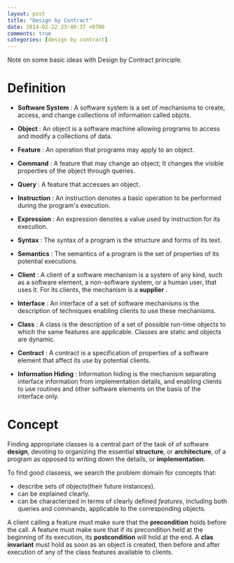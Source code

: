 ```yaml
---
layout: post
title: "Design by Contract"
date: 2014-02-22 23:49:37 +0700
comments: true
categories: [design by contract]
---
```


Note on some basic ideas with Design  by Contract principle.

<!-- more -->

# Definition

- **Software System** : A software system is a set of mechanisms to create, access, and change collections of information called objcts.
- **Object** : An object is a software machine allowing programs to access and modify a collections of data.
- **Feature** : An operation that programs may apply to an object.
- **Command** : A feature that may change an object; It changes the visible properties of the object through queries.
- **Query** : A feature that accesses an object.

- **Instruction** : An instruction denotes a basic operation to be performed during the program's execution.
- **Expression** : An expression denotes a value used by instruction for its execution.
- **Syntax** : The syntax of a program is the structure and forms of its text.
- **Semantics** : The semantics of a program is the set of properties of its potential executions.

- **Client** : A client of a software mechanism is a system of any kind, such as a software element, a non-software system, or a human user, that uses it. For its clients, the mechanism is a **supplier** .
- **Interface** : An interface of a set of software mechanisms is the description of techniques enabling clients to use these mechanisms.

- **Class** : A class is the description of a set of possible run-time objects to which the same features are applicable.
Classes are static and objects are dynamic.

- **Contract** : A contract is a specification of properties of a software element that affect its use by potential clients.

- **Information Hiding** : Information hiding is the mechanism separating interface information from implementation details, and enabling clients to use routines and other software elements on the basis of the interface only.

# Concept

Finding appropriate classes is a central part of the task of of software **design**, devoting to organizing the essential **structure**, or **architecture**, of a program as opposed to writing down the details, or **implementation**.

To find good classess, we search the problem domain for concepts that:

- describe sets of objects(their future instances).
- can be explained clearly.
- can be characterized in terms of clearly defined *features*, including both queries and commands, applicable to the corresponding objects.

A client calling a feature must make sure that the **precondition** holds before the call.
A feature must make sure that if its precondition held at the beginning of its execution, its **postcondition** will hold at the end.
A **clas invariant** must hold as soon as an object is created, then before and after execution of any of the class features available to clients.
